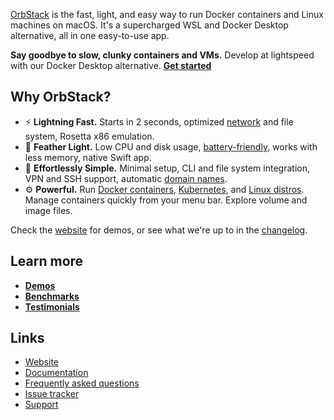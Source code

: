 [OrbStack](https://orbstack.dev) is the fast, light, and easy way to run Docker containers and Linux machines on macOS. It's a supercharged WSL and Docker Desktop alternative, all in one easy-to-use app.

**Say goodbye to slow, clunky containers and VMs.** Develop at lightspeed with our Docker Desktop alternative. **[Get started](https://docs.orbstack.dev/quick-start)**

## Why OrbStack?

- ⚡️ **Lightning Fast.** Starts in 2 seconds, optimized [network](https://docs.orbstack.dev/docker/network) and file system, Rosetta x86 emulation.
- 💨 **Feather Light.** Low CPU and disk usage, [battery-friendly](https://docs.orbstack.dev/benchmarks), works with less memory, native Swift app.
- 🍰 **Effortlessly Simple.** Minimal setup, CLI and file system integration, VPN and SSH support, automatic [domain names](https://docs.orbstack.dev/docker/domains).
- ⚙️ **Powerful.** Run [Docker containers](https://docs.orbstack.dev/docker/), [Kubernetes](https://docs.orbstack.dev/kubernetes/), and [Linux distros](https://docs.orbstack.dev/machines/). Manage containers quickly from your menu bar. Explore volume and image files.

Check the [website](https://orbstack.dev) for demos, or see what we're up to in the [changelog](https://docs.orbstack.dev/release-notes).

## Learn more

- [**Demos**](https://orbstack.dev)
- [**Benchmarks**](https://orbstack.dev/#benchmarks)
- [**Testimonials**](https://orbstack.dev/#testimonials)

## Links

- [Website](https://orbstack.dev)
- [Documentation](https://docs.orbstack.dev)
- [Frequently asked questions](https://docs.orbstack.dev/faq)
- [Issue tracker](https://github.com/orbstack/orbstack/issues)
- [Support](mailto:support@orbstack.dev)

